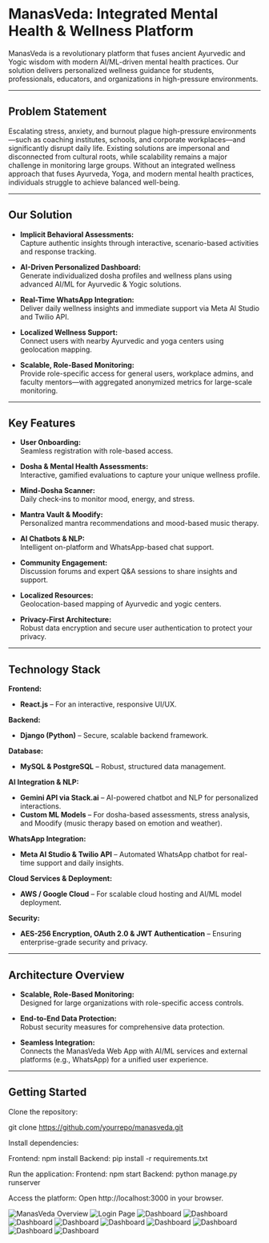 # ManasVeda: Integrated Mental Health & Wellness Platform

ManasVeda is a revolutionary platform that fuses ancient Ayurvedic and Yogic wisdom with modern AI/ML-driven mental health practices. Our solution delivers personalized wellness guidance for students, professionals, educators, and organizations in high-pressure environments.

---

## Problem Statement

Escalating stress, anxiety, and burnout plague high-pressure environments—such as coaching institutes, schools, and corporate workplaces—and significantly disrupt daily life. Existing solutions are impersonal and disconnected from cultural roots, while scalability remains a major challenge in monitoring large groups. Without an integrated wellness approach that fuses Ayurveda, Yoga, and modern mental health practices, individuals struggle to achieve balanced well-being.

---

## Our Solution

- **Implicit Behavioral Assessments:**  
  Capture authentic insights through interactive, scenario-based activities and response tracking.

- **AI-Driven Personalized Dashboard:**  
  Generate individualized dosha profiles and wellness plans using advanced AI/ML for Ayurvedic & Yogic solutions.

- **Real-Time WhatsApp Integration:**  
  Deliver daily wellness insights and immediate support via Meta AI Studio and Twilio API.

- **Localized Wellness Support:**  
  Connect users with nearby Ayurvedic and yoga centers using geolocation mapping.

- **Scalable, Role-Based Monitoring:**  
  Provide role-specific access for general users, workplace admins, and faculty mentors—with aggregated anonymized metrics for large-scale monitoring.

---

## Key Features

- **User Onboarding:**  
  Seamless registration with role-based access.

- **Dosha & Mental Health Assessments:**  
  Interactive, gamified evaluations to capture your unique wellness profile.

- **Mind-Dosha Scanner:**  
  Daily check-ins to monitor mood, energy, and stress.

- **Mantra Vault & Moodify:**  
  Personalized mantra recommendations and mood-based music therapy.

- **AI Chatbots & NLP:**  
  Intelligent on-platform and WhatsApp-based chat support.

- **Community Engagement:**  
  Discussion forums and expert Q&A sessions to share insights and support.

- **Localized Resources:**  
  Geolocation-based mapping of Ayurvedic and yogic centers.

- **Privacy-First Architecture:**  
  Robust data encryption and secure user authentication to protect your privacy.

---

## Technology Stack

**Frontend:**  
- **React.js** – For an interactive, responsive UI/UX.

**Backend:**  
- **Django (Python)** – Secure, scalable backend framework.

**Database:**  
- **MySQL & PostgreSQL** – Robust, structured data management.

**AI Integration & NLP:**  
- **Gemini API via Stack.ai** – AI-powered chatbot and NLP for personalized interactions.  
- **Custom ML Models** – For dosha-based assessments, stress analysis, and Moodify (music therapy based on emotion and weather).

**WhatsApp Integration:**  
- **Meta AI Studio & Twilio API** – Automated WhatsApp chatbot for real-time support and daily insights.

**Cloud Services & Deployment:**  
- **AWS / Google Cloud** – For scalable cloud hosting and AI/ML model deployment.

**Security:**  
- **AES-256 Encryption, OAuth 2.0 & JWT Authentication** – Ensuring enterprise-grade security and privacy.

---

## Architecture Overview

- **Scalable, Role-Based Monitoring:**  
  Designed for large organizations with role-specific access controls.
  
- **End-to-End Data Protection:**  
  Robust security measures for comprehensive data protection.
  
- **Seamless Integration:**  
  Connects the ManasVeda Web App with AI/ML services and external platforms (e.g., WhatsApp) for a unified user experience.

---

## Getting Started
Clone the repository:

git clone https://github.com/yourrepo/manasveda.git

Install dependencies:

Frontend: npm install
Backend: pip install -r requirements.txt

Run the application:
Frontend: npm start
Backend: python manage.py runserver


Access the platform:
Open http://localhost:3000 in your browser.

![ManasVeda Overview](ss/Picture1.png)
![Login Page](ss/Picture2.png)
![Dashboard](ss/Picture3.png)
![Dashboard](ss/Picture4.png)
![Dashboard](ss/Picture5.png)
![Dashboard](ss/Picture6.png)
![Dashboard](ss/Picture7.png)
![Dashboard](ss/Picture8.png)
![Dashboard](ss/Picture9.png)
![Dashboard](ss/Picture10.png)
![Dashboard](ss/Picture11.png)



